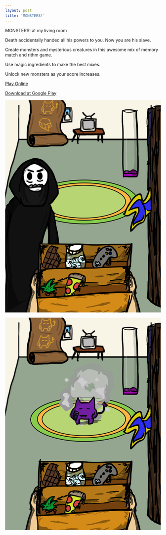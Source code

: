 ```yaml
---
layout: post
title: 'MONSTERS!'
---
```

  
MONSTERS! at my living room  
  
Death accidentally handed all his powers to you. Now you are his slave.  
  
Create monsters and mysterious creatures in this awesome mix of memory match and rithm game.    
  
Use magic ingredients to make the best mixes.  
  
Unlock new monsters as your score increases.  

[Play Online](#)  
   
[Download at Google Play](#)  
   
![](/assets/img/games/game-2/monsters1.png)  
  
![](/assets/img/games/game-2/monsters2.png)  